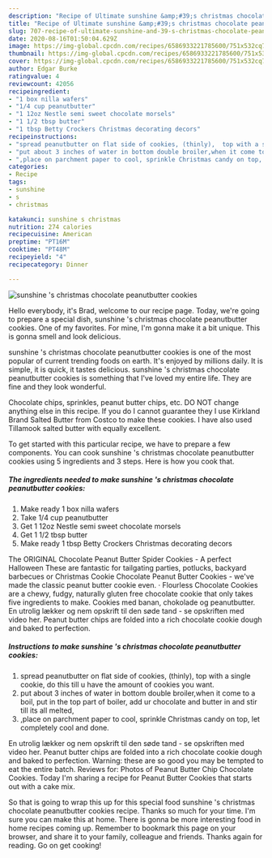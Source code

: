 ```yaml
---
description: "Recipe of Ultimate sunshine &amp;#39;s christmas chocolate peanutbutter cookies"
title: "Recipe of Ultimate sunshine &amp;#39;s christmas chocolate peanutbutter cookies"
slug: 707-recipe-of-ultimate-sunshine-and-39-s-christmas-chocolate-peanutbutter-cookies
date: 2020-08-16T01:50:04.629Z
image: https://img-global.cpcdn.com/recipes/6586933221785600/751x532cq70/sunshine-s-christmas-chocolate-peanutbutter-cookies-recipe-main-photo.jpg
thumbnail: https://img-global.cpcdn.com/recipes/6586933221785600/751x532cq70/sunshine-s-christmas-chocolate-peanutbutter-cookies-recipe-main-photo.jpg
cover: https://img-global.cpcdn.com/recipes/6586933221785600/751x532cq70/sunshine-s-christmas-chocolate-peanutbutter-cookies-recipe-main-photo.jpg
author: Edgar Burke
ratingvalue: 4
reviewcount: 42056
recipeingredient:
- "1 box nilla wafers"
- "1/4 cup peanutbutter"
- "1 12oz Nestle semi sweet chocolate morsels"
- "1 1/2 tbsp butter"
- "1 tbsp Betty Crockers Christmas decorating decors"
recipeinstructions:
- "spread peanutbutter on flat side of cookies, (thinly),  top with a single cookie, do this till u have the amount of cookies you want."
- "put about 3 inches of water in bottom double broiler,when it come to a boil, put in the top part of boiler, add ur chocolate and butter in and stir till its all melted,"
- ",place on parchment paper to cool, sprinkle Christmas candy on top, let completely cool and done."
categories:
- Recipe
tags:
- sunshine
- s
- christmas

katakunci: sunshine s christmas 
nutrition: 274 calories
recipecuisine: American
preptime: "PT16M"
cooktime: "PT48M"
recipeyield: "4"
recipecategory: Dinner

---
```



![sunshine &#39;s christmas chocolate peanutbutter cookies](https://img-global.cpcdn.com/recipes/6586933221785600/751x532cq70/sunshine-s-christmas-chocolate-peanutbutter-cookies-recipe-main-photo.jpg)

Hello everybody, it's Brad, welcome to our recipe page. Today, we're going to prepare a special dish, sunshine &#39;s christmas chocolate peanutbutter cookies. One of my favorites. For mine, I'm gonna make it a bit unique. This is gonna smell and look delicious.

sunshine &#39;s christmas chocolate peanutbutter cookies is one of the most popular of current trending foods on earth. It's enjoyed by millions daily. It is simple, it is quick, it tastes delicious. sunshine &#39;s christmas chocolate peanutbutter cookies is something that I've loved my entire life. They are fine and they look wonderful.

Chocolate chips, sprinkles, peanut butter chips, etc. DO NOT change anything else in this recipe. If you do I cannot guarantee they I use Kirkland Brand Salted Butter from Costco to make these cookies. I have also used Tillamook salted butter with equally excellent.


To get started with this particular recipe, we have to prepare a few components. You can cook sunshine &#39;s christmas chocolate peanutbutter cookies using 5 ingredients and 3 steps. Here is how you cook that.

<!--inarticleads1-->

##### The ingredients needed to make sunshine &#39;s christmas chocolate peanutbutter cookies:

1. Make ready 1 box nilla wafers
1. Take 1/4 cup peanutbutter
1. Get 1 12oz Nestle semi sweet chocolate morsels
1. Get 1 1/2 tbsp butter
1. Make ready 1 tbsp Betty Crockers Christmas decorating decors


The ORIGINAL Chocolate Peanut Butter Spider Cookies - A perfect Halloween These are fantastic for tailgating parties, potlucks, backyard barbecues or Christmas Cookie Chocolate Peanut Butter Cookies - we&#39;ve made the classic peanut butter cookie even. · Flourless Chocolate Cookies are a chewy, fudgy, naturally gluten free chocolate cookie that only takes five ingredients to make. Cookies med banan, chokolade og peanutbutter. En utrolig lækker og nem opskrift til den søde tand - se opskriften med video her. Peanut butter chips are folded into a rich chocolate cookie dough and baked to perfection. 

<!--inarticleads2-->

##### Instructions to make sunshine &#39;s christmas chocolate peanutbutter cookies:

1. spread peanutbutter on flat side of cookies, (thinly),  top with a single cookie, do this till u have the amount of cookies you want.
1. put about 3 inches of water in bottom double broiler,when it come to a boil, put in the top part of boiler, add ur chocolate and butter in and stir till its all melted,
1. ,place on parchment paper to cool, sprinkle Christmas candy on top, let completely cool and done.


En utrolig lækker og nem opskrift til den søde tand - se opskriften med video her. Peanut butter chips are folded into a rich chocolate cookie dough and baked to perfection. Warning: these are so good you may be tempted to eat the entire batch. Reviews for: Photos of Peanut Butter Chip Chocolate Cookies. Today I&#39;m sharing a recipe for Peanut Butter Cookies that starts out with a cake mix. 

So that is going to wrap this up for this special food sunshine &#39;s christmas chocolate peanutbutter cookies recipe. Thanks so much for your time. I'm sure you can make this at home. There is gonna be more interesting food in home recipes coming up. Remember to bookmark this page on your browser, and share it to your family, colleague and friends. Thanks again for reading. Go on get cooking!
